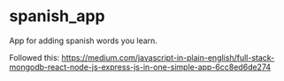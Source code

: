 # spanish_app
App for adding spanish words you learn.

Followed this:
https://medium.com/javascript-in-plain-english/full-stack-mongodb-react-node-js-express-js-in-one-simple-app-6cc8ed6de274